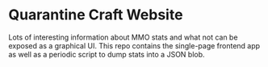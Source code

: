 # Quarantine Craft Website

Lots of interesting information about MMO stats and what not can be
exposed as a graphical UI. This repo contains the single-page frontend
app as well as a periodic script to dump stats into a JSON blob.
